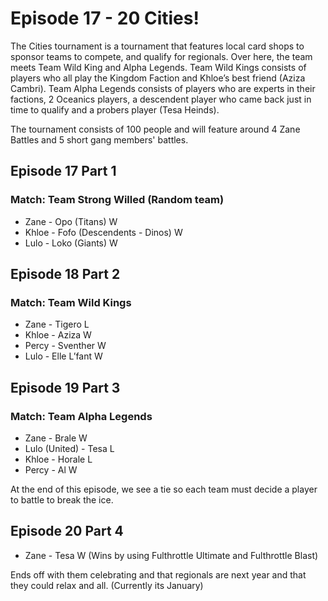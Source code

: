 
# Episode 17 - 20 Cities!
The Cities tournament is a tournament that features local card shops to sponsor teams to compete, and qualify for regionals. Over here, the team meets Team Wild King and Alpha Legends. Team Wild Kings consists of players who all play the Kingdom Faction and Khloe’s best friend (Aziza Cambri). Team Alpha Legends consists of players who are experts in their factions, 2 Oceanics players, a descendent player who came back just in time to qualify and a probers player (Tesa Heinds). 

The tournament consists of 100 people and will feature around 4 Zane Battles and 5 short gang members' battles.  

## Episode 17 Part 1
### Match: Team Strong Willed (Random team)

- Zane - Opo (Titans) W
- Khloe - Fofo (Descendents - Dinos) W
- Lulo -  Loko (Giants) W

## Episode 18 Part 2
### Match: Team Wild Kings

- Zane - Tigero L
- Khloe - Aziza W
- Percy - Sventher W
- Lulo - Elle L’fant W

## Episode 19 Part 3
### Match: Team Alpha Legends 

- Zane - Brale W
- Lulo (United)  - Tesa  L
- Khloe - Horale L
- Percy - Al W

At the end of this episode, we see a tie so each team must decide a player to battle to break the ice. 

## Episode 20 Part 4

- Zane - Tesa W (Wins by using Fulthrottle Ultimate and Fulthrottle Blast)

Ends off with them celebrating and that regionals are next year and that they could relax and all. (Currently its January)  

